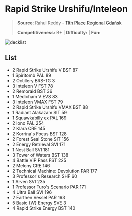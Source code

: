 # Rapid Strike Urshifu/Inteleon

> **Source**: Rahul Reddy - [11th Place Regional Gdańsk](https://limitlesstcg.com/decks/list/9257)
> 
> **Competitiveness:** B+ | **Difficulty:**  | **Fun:** 

![decklist](../../!Images/Standard/8BST-PAR/Rapid%20Strike%20Urshifu-Inteleon.md.png)

## List
* 2 Rapid Strike Urshifu V BST 87
* 1 Spiritomb PAL 89
* 2 Octillery BRS-TG 3
* 3 Inteleon V FST 78
* 2 Remoraid BST 36
* 1 Medicham V EVS 83
* 3 Inteleon VMAX FST 79
* 2 Rapid Strike Urshifu VMAX BST 88
* 1 Radiant Alakazam SIT 59
* 1 Squawkabilly ex PAL 169
* 2 Iono PAL 254
* 2 Klara CRE 145
* 2 Korrina's Focus BST 128
* 2 Forest Seal Stone SIT 156
* 2 Energy Retrieval SVI 171
* 1 Nest Ball SVI 181
* 3 Tower of Waters BST 138
* 4 Battle VIP Pass FST 225
* 2 Melony CRE 146
* 2 Technical Machine: Devolution PAR 177
* 3 Professor's Research SHF 60
* 1 Arven SVI 235
* 1 Professor Turo's Scenario PAR 171
* 4 Ultra Ball SVI 196
* 2 Earthen Vessel PAR 163
* 5 Basic {W} Energy SVE 3
* 4 Rapid Strike Energy BST 140
